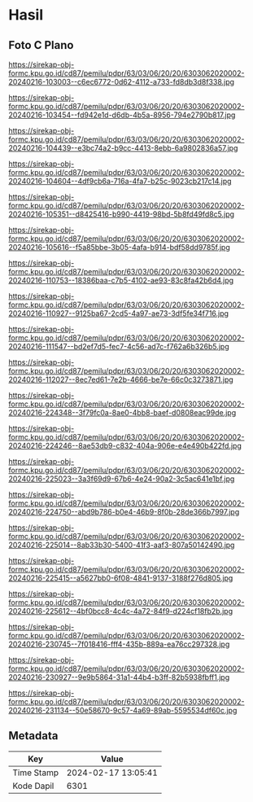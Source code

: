 # Hasil

## Foto C Plano

https://sirekap-obj-formc.kpu.go.id/cd87/pemilu/pdpr/63/03/06/20/20/6303062020002-20240216-103003--c6ec6772-0d62-4112-a733-fd8db3d8f338.jpg

https://sirekap-obj-formc.kpu.go.id/cd87/pemilu/pdpr/63/03/06/20/20/6303062020002-20240216-103454--fd942e1d-d6db-4b5a-8956-794e2790b817.jpg

https://sirekap-obj-formc.kpu.go.id/cd87/pemilu/pdpr/63/03/06/20/20/6303062020002-20240216-104439--e3bc74a2-b9cc-4413-8ebb-6a9802836a57.jpg

https://sirekap-obj-formc.kpu.go.id/cd87/pemilu/pdpr/63/03/06/20/20/6303062020002-20240216-104604--4df9cb6a-716a-4fa7-b25c-9023cb217c14.jpg

https://sirekap-obj-formc.kpu.go.id/cd87/pemilu/pdpr/63/03/06/20/20/6303062020002-20240216-105351--d8425416-b990-4419-98bd-5b8fd49fd8c5.jpg

https://sirekap-obj-formc.kpu.go.id/cd87/pemilu/pdpr/63/03/06/20/20/6303062020002-20240216-105616--f5a85bbe-3b05-4afa-b914-bdf58dd9785f.jpg

https://sirekap-obj-formc.kpu.go.id/cd87/pemilu/pdpr/63/03/06/20/20/6303062020002-20240216-110753--18386baa-c7b5-4102-ae93-83c8fa42b6d4.jpg

https://sirekap-obj-formc.kpu.go.id/cd87/pemilu/pdpr/63/03/06/20/20/6303062020002-20240216-110927--9125ba67-2cd5-4a97-ae73-3df5fe34f716.jpg

https://sirekap-obj-formc.kpu.go.id/cd87/pemilu/pdpr/63/03/06/20/20/6303062020002-20240216-111547--bd2ef7d5-fec7-4c56-ad7c-f762a6b326b5.jpg

https://sirekap-obj-formc.kpu.go.id/cd87/pemilu/pdpr/63/03/06/20/20/6303062020002-20240216-112027--8ec7ed61-7e2b-4666-be7e-66c0c3273871.jpg

https://sirekap-obj-formc.kpu.go.id/cd87/pemilu/pdpr/63/03/06/20/20/6303062020002-20240216-224348--3f79fc0a-8ae0-4bb8-baef-d0808eac99de.jpg

https://sirekap-obj-formc.kpu.go.id/cd87/pemilu/pdpr/63/03/06/20/20/6303062020002-20240216-224246--8ae53db9-c832-404a-906e-e4e490b422fd.jpg

https://sirekap-obj-formc.kpu.go.id/cd87/pemilu/pdpr/63/03/06/20/20/6303062020002-20240216-225023--3a3f69d9-67b6-4e24-90a2-3c5ac641e1bf.jpg

https://sirekap-obj-formc.kpu.go.id/cd87/pemilu/pdpr/63/03/06/20/20/6303062020002-20240216-224750--abd9b786-b0e4-46b9-8f0b-28de366b7997.jpg

https://sirekap-obj-formc.kpu.go.id/cd87/pemilu/pdpr/63/03/06/20/20/6303062020002-20240216-225014--8ab33b30-5400-41f3-aaf3-807a50142490.jpg

https://sirekap-obj-formc.kpu.go.id/cd87/pemilu/pdpr/63/03/06/20/20/6303062020002-20240216-225415--a5627bb0-6f08-4841-9137-3188f276d805.jpg

https://sirekap-obj-formc.kpu.go.id/cd87/pemilu/pdpr/63/03/06/20/20/6303062020002-20240216-225612--4bf0bcc8-4c4c-4a72-84f9-d224cf18fb2b.jpg

https://sirekap-obj-formc.kpu.go.id/cd87/pemilu/pdpr/63/03/06/20/20/6303062020002-20240216-230745--7f018416-fff4-435b-889a-ea76cc297328.jpg

https://sirekap-obj-formc.kpu.go.id/cd87/pemilu/pdpr/63/03/06/20/20/6303062020002-20240216-230927--9e9b5864-31a1-44b4-b3ff-82b5938fbff1.jpg

https://sirekap-obj-formc.kpu.go.id/cd87/pemilu/pdpr/63/03/06/20/20/6303062020002-20240216-231134--50e58670-9c57-4a69-89ab-5595534df60c.jpg


## Metadata

| Key        | Value               |
| ---------- | ------------------- |
| Time Stamp | 2024-02-17 13:05:41 |
| Kode Dapil | 6301                |



